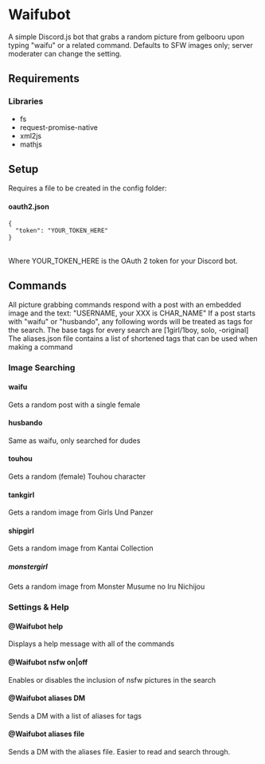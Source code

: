 # Waifubot
A simple Discord.js bot that grabs a random picture from gelbooru upon typing "waifu" or a related command. Defaults to SFW images only; server moderater can change the setting.

## Requirements
### Libraries
- fs
- request-promise-native
- xml2js
- mathjs


## Setup
Requires a file to be created in the config folder:
#### oauth2.json
```
{
  "token": "YOUR_TOKEN_HERE"
}
```
\
Where YOUR_TOKEN_HERE is the OAuth 2 token for your Discord bot.

## Commands
All picture grabbing commands respond with a post with an embedded image and the text: "USERNAME, your XXX is CHAR_NAME"
If a post starts with "waifu" or "husbando", any following words will be treated as tags for the search.
The base tags for every search are [1girl/1boy, solo, -original]
The aliases.json file contains a list of shortened tags that can be used when making a command
### Image Searching
#### waifu
Gets a random post with a single female

#### husbando
Same as waifu, only searched for dudes

#### touhou
Gets a random (female) Touhou character

#### tankgirl
Gets a random image from Girls Und Panzer

#### shipgirl
Gets a random image from Kantai Collection

##### monstergirl
Gets a random image from Monster Musume no Iru Nichijou

### Settings & Help
#### @Waifubot help
Displays a help message with all of the commands

#### @Waifubot nsfw on|off
Enables or disables the inclusion of nsfw pictures in the search

#### @Waifubot aliases DM
Sends a DM with a list of aliases for tags

#### @Waifubot aliases file
Sends a DM with the aliases file. Easier to read and search through.
